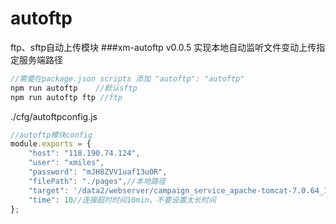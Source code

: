 # autoftp
ftp、sftp自动上传模块
###xm-autoftp v0.0.5
实现本地自动监听文件变动上传指定服务端路径
```js
//需要在package.json scripts 添加 "autoftp": "autoftp"
npm run autoftp    //默认sftp
npm run autoftp ftp //ftp
```
./cfg/autoftpconfig.js
```js
//autoftp模块config
module.exports = {
    "host": "118.190.74.124",
    "user": "xmiles",
    "password": "mJH8ZVV1uaf13uOR",
    "filePath": "./pages",//本地路径
    "target": '/data2/webserver/campaign_service_apache-tomcat-7.0.64_152/webapps/campaign_service/pages',//服务器路径
    "time": 10//连接超时时间10min，不要设置太长时间
};
```
